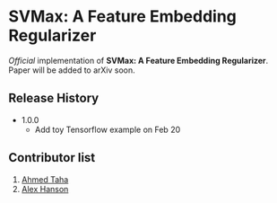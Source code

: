 # SVMax: A Feature Embedding Regularizer

_Official_ implementation of **SVMax: A Feature Embedding Regularizer**. Paper will be added to arXiv soon.


## Release History
* 1.0.0
    * Add toy Tensorflow example on Feb 20

Contributor list
----------------
1. [Ahmed Taha](http://www.ahmed-taha.com)
2. [Alex Hanson](https://github.com/j-alex-hanson)

